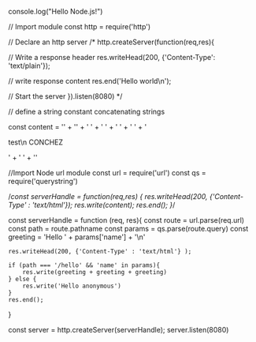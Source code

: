 console.log("Hello Node.js!")

// Import module
const http = require('http')

// Declare  an http server
/* http.createServer(function(req,res){

// Write a response header
res.writeHead(200, {'Content-Type': 'text/plain'});

// write response content
res.end('Hello world\n');

// Start the server
}).listen(8080) */

// define a string constant concatenating strings

const content = '<!DOCTYPE html>' +
'<html>' +
'   <head>' +
'       <meta charset="utf-8" />' +
'   </head>' +
'   <body>' +
'       <p> test\n CONCHEZ </p>' +
'   </body>' +
'</html>'

//Import Node url module
const url = require('url')
const qs = require('querystring')

/*const serverHandle = function(req,res) {
    res.writeHead(200, {'Content-Type' : 'text/html'});
    res.write(content);
    res.end();
}*/

const serverHandle = function (req, res){
    const route = url.parse(req.url)
    const path = route.pathname
    const params = qs.parse(route.query)
    const greeting = 'Hello ' + params['name'] + '\n'

    res.writeHead(200, {'Content-Type' : 'text/html'} );

    if (path === '/hello' && 'name' in params){
        res.write(greeting + greeting + greeting)
    } else {
        res.write('Hello anonymous')
    }
    res.end();
}

const server = http.createServer(serverHandle);
server.listen(8080)